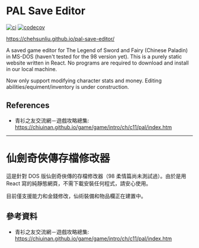 # PAL Save Editor

[![ci](https://github.com/chehsunliu/pal-save-editor/actions/workflows/ci.yml/badge.svg)](https://github.com/chehsunliu/pal-save-editor/actions/workflows/ci.yml)
[![codecov](https://codecov.io/gh/chehsunliu/pal-save-editor/branch/main/graph/badge.svg?token=RrudO3BXVd)](https://codecov.io/gh/chehsunliu/pal-save-editor)

https://chehsunliu.github.io/pal-save-editor/

A saved game editor for The Legend of Sword and Fairy (Chinese Paladin) in MS-DOS (haven't tested for the 98 version yet). This is a purely static website written in React. No programs are required to download and install in our local machine.

Now only support modifying character stats and money. Editing abilities/equiment/inventory is under construction.

## References

- 青衫之友交流網－遊戲攻略總集: https://chiuinan.github.io/game/game/intro/ch/c11/pal/index.htm

<hr />

# 仙劍奇俠傳存檔修改器

這是針對 DOS 版仙劍奇俠傳的存檔修改器（98 柔情篇尚未測試過）。由於是用 React 寫的純靜態網頁，不需下載安裝任何程式，請安心使用。

目前僅支援能力和金錢修改，仙術裝備和物品欄正在建置中。

## 參考資料

- 青衫之友交流網－遊戲攻略總集: https://chiuinan.github.io/game/game/intro/ch/c11/pal/index.htm
